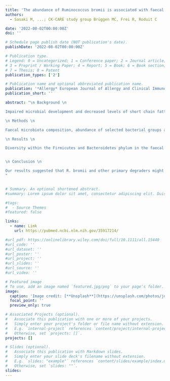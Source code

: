 ```yaml
---
title: 'The abundance of Ruminococcus bromii is associated with faecal butyrate levels and atopic dermatitis in infancy'
authors:
  - Sasaki M, ...; CK-CARE study group Brüggen MC, Frei R, Roduit C

date: '2022-08-02T00:00:00Z'
doi: ''

# Schedule page publish date (NOT publication's date).
publishDate: '2022-08-02T00:00:00Z'

# Publication type.
# Legend: 0 = Uncategorized; 1 = Conference paper; 2 = Journal article;
# 3 = Preprint / Working Paper; 4 = Report; 5 = Book; 6 = Book section;
# 7 = Thesis; 8 = Patent
publication_types: ['2']

# Publication name and optional abbreviated publication name.
publication: '*Allergy* European Journal of Allergy and Clinical Immunology'
publication_short: ''

abstract: "\n Background \n

Impaired microbial development and decreased levels of short chain fatty acids, particularly butyrate, is suggested to have a role in the development of atopic dermatitis (AD).

\n Methods \n

Faecal microbiota composition, abundance of selected bacterial groups and fermentation metabolites were compared at 90, 180 and 360 days of life between 27 children who developed AD by age one (AD group), and 39 controls (non-AD group) among the CARE (Childhood AlleRgy, nutrition and Environment) study cohort.

\n Results \n

Diversity within the Firmicutes and Bacteroidetes phylum in the faecal microbiota was lower in the AD group compared to the non-AD group. Longitudinal analysis showed multiple amplicon sequence variants (ASV) within the same bacterial family to be differentially abundant. Namely, Ruminococcus bromii, a keystone primary starch degrader, and Akkermansia muciniphila, a mucin-utilizer, had lower abundance among the AD group. Children with AD were less likely to have high levels of faecal butyrate at 360 days compared to those without AD (11.5% vs 34.2%). At 360 days, children with high abundance of R. bromii had higher level of butyrate as well as lower proportion of children with AD compared to children with low abundance of R. bromii (11.1-12.5% vs 44.4-52.5%), which was independent of the abundance of the major butyrate producers.


\n Conclusion \n

Our results suggested that R. bromii and other primary degraders might play an important role in the differences in microbial cross-feeding and metabolite formation between children with and without AD, which may influence the risk of developing the disease.
"


# Summary. An optional shortened abstract.
#summary: Lorem ipsum dolor sit amet, consectetur adipiscing elit. Duis posuere tellus ac convallis placerat. Proin tincidunt magna sed ex sollicitudin condimentum.

#tags:
#  - Source Themes
#featured: false

links:
  - name: Link
    url: https://pubmed.ncbi.nlm.nih.gov/35917214/

#url_pdf: https://onlinelibrary.wiley.com/doi/full/10.1111/all.15440
#url_code: ''
#url_dataset: ''
#url_poster: ''
#url_project: ''
#url_slides: ''
#url_source: ''
#url_video: ''

# Featured image
# To use, add an image named `featured.jpg/png` to your page's folder.
image:
  caption: 'Image credit: [**Unsplash**](https://unsplash.com/photos/jdD8gXaTZsc)'
  focal_point: ''
  preview_only: true

# Associated Projects (optional).
#   Associate this publication with one or more of your projects.
#   Simply enter your project's folder or file name without extension.
#   E.g. `internal-project` references `content/project/internal-project/index.md`.
#   Otherwise, set `projects: []`.
projects: []

# Slides (optional).
#   Associate this publication with Markdown slides.
#   Simply enter your slide deck's filename without extension.
#   E.g. `slides: "example"` references `content/slides/example/index.md`.
#   Otherwise, set `slides: ""`.
slides:
---
```

